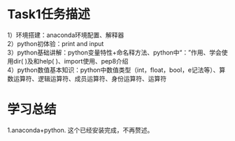 Task1任务描述
====
1）环境搭建：anaconda环境配置、解释器<br>
2）python初体验：print and input<br>
3）python基础讲解：python变量特性+命名释方法、python中“：”作用、学会使用dir( )及和help( )、import使用、pep8介绍<br>
4）python数值基本知识：python中数值类型（int，float，bool，e记法等）、算数运算符、逻辑运算符、成员运算符、身份运算符、运算符

# 学习总结
   1.anaconda+python. 这个已经安装完成，不再赘述。
